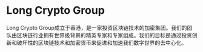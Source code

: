# 

# Long Crypto Group

Long Crypto Group成立于香港，是一家投资区块链技术的加密集团。我们的团队由区块链行业拥有世界级背景的精英专家和专家组成。我们的目标是通过投资创新和破坏性的区块链技术和加密货币来促进和加速我们数字世界的去中心化。


